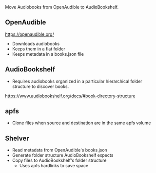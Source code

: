 Move Audiobooks from OpenAudible to AudioBookshelf.

## OpenAudible

https://openaudible.org/

- Downloads audiobooks
- Keeps them in a flat folder
- Keeps metadata in a books.json file

## AudioBookshelf

- Requires audiobooks organized in a particular hierarchical folder structure
  to discover books.

https://www.audiobookshelf.org/docs/#book-directory-structure

## apfs

- Clone files when source and destination are in the same apfs volume

## Shelver

- Read metadata from OpenAudible's books.json
- Generate folder structure AudioBookshelf expects
- Copy files to AudioBookshelf's folder structure
	- Uses apfs hardlinks to save space
